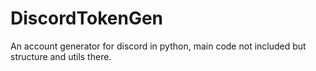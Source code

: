 # DiscordTokenGen
An account generator for discord in python, main code not included but structure and utils there.
